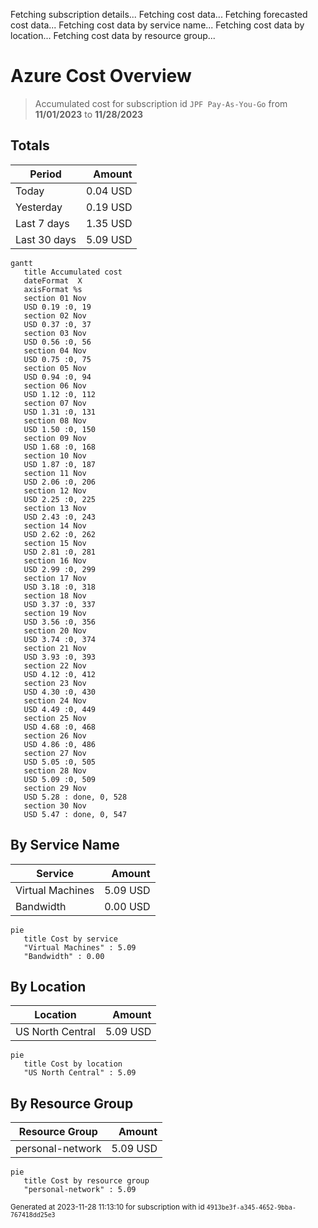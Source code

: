 Fetching subscription details...
Fetching cost data...
Fetching forecasted cost data...
Fetching cost data by service name...
Fetching cost data by location...
Fetching cost data by resource group...
# Azure Cost Overview

> Accumulated cost for subscription id `JPF Pay-As-You-Go` from **11/01/2023** to **11/28/2023**

## Totals

|Period|Amount|
|---|---:|
|Today|0.04 USD|
|Yesterday|0.19 USD|
|Last 7 days|1.35 USD|
|Last 30 days|5.09 USD|

```mermaid
gantt
   title Accumulated cost
   dateFormat  X
   axisFormat %s
   section 01 Nov
   USD 0.19 :0, 19
   section 02 Nov
   USD 0.37 :0, 37
   section 03 Nov
   USD 0.56 :0, 56
   section 04 Nov
   USD 0.75 :0, 75
   section 05 Nov
   USD 0.94 :0, 94
   section 06 Nov
   USD 1.12 :0, 112
   section 07 Nov
   USD 1.31 :0, 131
   section 08 Nov
   USD 1.50 :0, 150
   section 09 Nov
   USD 1.68 :0, 168
   section 10 Nov
   USD 1.87 :0, 187
   section 11 Nov
   USD 2.06 :0, 206
   section 12 Nov
   USD 2.25 :0, 225
   section 13 Nov
   USD 2.43 :0, 243
   section 14 Nov
   USD 2.62 :0, 262
   section 15 Nov
   USD 2.81 :0, 281
   section 16 Nov
   USD 2.99 :0, 299
   section 17 Nov
   USD 3.18 :0, 318
   section 18 Nov
   USD 3.37 :0, 337
   section 19 Nov
   USD 3.56 :0, 356
   section 20 Nov
   USD 3.74 :0, 374
   section 21 Nov
   USD 3.93 :0, 393
   section 22 Nov
   USD 4.12 :0, 412
   section 23 Nov
   USD 4.30 :0, 430
   section 24 Nov
   USD 4.49 :0, 449
   section 25 Nov
   USD 4.68 :0, 468
   section 26 Nov
   USD 4.86 :0, 486
   section 27 Nov
   USD 5.05 :0, 505
   section 28 Nov
   USD 5.09 :0, 509
   section 29 Nov
   USD 5.28 : done, 0, 528
   section 30 Nov
   USD 5.47 : done, 0, 547
```

## By Service Name

|Service|Amount|
|---|---:|
|Virtual Machines|5.09 USD|
|Bandwidth|0.00 USD|

```mermaid
pie
   title Cost by service
   "Virtual Machines" : 5.09
   "Bandwidth" : 0.00
```

## By Location

|Location|Amount|
|---|---:|
|US North Central|5.09 USD|

```mermaid
pie
   title Cost by location
   "US North Central" : 5.09
```

## By Resource Group

|Resource Group|Amount|
|---|---:|
|personal-network|5.09 USD|

```mermaid
pie
   title Cost by resource group
   "personal-network" : 5.09
```

<sup>Generated at 2023-11-28 11:13:10 for subscription with id `4913be3f-a345-4652-9bba-767418dd25e3`</sup>

